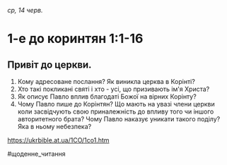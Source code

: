 
_ср, 14 черв._

# 1-е до коринтян 1:1-16

## Привіт до церкви.
1. Кому адресоване послання? Як виникла церква в Корінті?
2. Хто такі покликані святі і хто - усі, що призивають ім'я Христа?
3. Як описує Павло вплив благодаті Божої на вірних Корінту?
4. Чому Павло пише до Корінтян? Що мають на увазі члени церкви коли засвідчують свою приналежність до впливу того чи іншого авторитетного брата? Чому Павло наказує уникати такого поділу? Яка в ньому небезпека?

https://ukrbible.at.ua/1CO/1co1.htm 

#щоденне_читання
